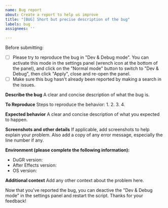```yaml
---
name: Bug report
about: Create a report to help us improve
title: "[BUG] Short but precise description of the bug"
labels: bug
assignees: ''

---
```


Before submitting:

- [ ] Please try to reproduce the bug in "Dev & Debug mode". You can activate this mode in the settings panel (wrench icon at the bottom of the panel), and click on the "Normal mode" button to switch to "Dev & Debug", then click "Apply", close and re-open the panel.
- [ ] Make sure this bug hasn't already been reported by making a search in the issues.

**Describe the bug**
A clear and concise description of what the bug is.

**To Reproduce**
Steps to reproduce the behavior:
1. 
2. 
3. 
4. 

**Expected behavior**
A clear and concise description of what you expected to happen.

**Screenshots and other details**
If applicable, add screenshots to help explain your problem. Also add a copy of any error message, especially the line number if any.

**Environment (please complete the following information):**
 - DuGR version:
 - After Effects version: 
 - OS version:

**Additional context**
Add any other context about the problem here.

Now that you've reported the bug, you can deactive the "Dev & Debug mode" in the settings panel and restart the script.
Thanks for your feedback!
